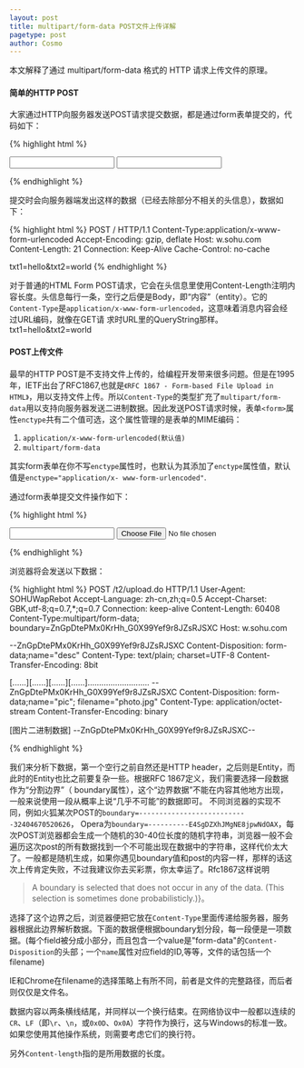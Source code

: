 ```yaml
---
layout: post
title: multipart/form-data POST文件上传详解
pagetype: post
author: Cosmo
---
```

本文解释了通过 multipart/form-data 格式的 HTTP 请求上传文件的原理。

#### 简单的HTTP POST

大家通过HTTP向服务器发送POST请求提交数据，都是通过form表单提交的，代码如下：

{% highlight html %}
<form method="post"action="http://w.sohu.com" >
     <input type="text" name="txt1">
     <input type="text" name="txt2">
</form>
{% endhighlight %}

提交时会向服务器端发出这样的数据（已经去除部分不相关的头信息），数据如下：

{% highlight html %}
POST / HTTP/1.1
Content-Type:application/x-www-form-urlencoded
Accept-Encoding: gzip, deflate
Host: w.sohu.com
Content-Length: 21
Connection: Keep-Alive
Cache-Control: no-cache
 
txt1=hello&txt2=world
{% endhighlight %}
 
对于普通的HTML Form POST请求，它会在头信息里使用Content-Length注明内容长度。头信息每行一条，空行之后便是Body，即“内容”（entity）。它的`Content-Type`是`application/x-www-form-urlencoded`，这意味着消息内容会经过URL编码，就像在GET请 求时URL里的QueryString那样。txt1=hello&txt2=world

#### POST上传文件

最早的HTTP POST是不支持文件上传的，给编程开发带来很多问题。但是在1995年，IETF出台了RFC1867,也就是`《RFC 1867 - Form-based File Upload in HTML》`，用以支持文件上传。所以`Content-Type`的类型扩充了`multipart/form-data`用以支持向服务器发送二进制数据。因此发送POST请求时候，表单`<form>`属性`enctype`共有二个值可选，这个属性管理的是表单的MIME编码：

1. `application/x-www-form-urlencoded(默认值)`
2. `multipart/form-data`

其实form表单在你不写`enctype`属性时，也默认为其添加了`enctype`属性值，默认值是`enctype="application/x- www-form-urlencoded"`.
 
通过form表单提交文件操作如下：

{% highlight html %}
<form method="post"action="http://w.sohu.com/t2/upload.do" enctype=”multipart/form-data”>
    <input type="text" name="desc">
    <input type="file" name="pic">
</form>
{% endhighlight %}
 
浏览器将会发送以下数据：

{% highlight html %}
POST /t2/upload.do HTTP/1.1
User-Agent: SOHUWapRebot
Accept-Language: zh-cn,zh;q=0.5
Accept-Charset: GBK,utf-8;q=0.7,*;q=0.7
Connection: keep-alive
Content-Length: 60408
Content-Type:multipart/form-data; boundary=ZnGpDtePMx0KrHh_G0X99Yef9r8JZsRJSXC
Host: w.sohu.com
 
--ZnGpDtePMx0KrHh_G0X99Yef9r8JZsRJSXC
Content-Disposition: form-data;name="desc"
Content-Type: text/plain; charset=UTF-8
Content-Transfer-Encoding: 8bit
 
[......][......][......][......]...........................
--ZnGpDtePMx0KrHh_G0X99Yef9r8JZsRJSXC
Content-Disposition: form-data;name="pic"; filename="photo.jpg"
Content-Type: application/octet-stream
Content-Transfer-Encoding: binary
 
[图片二进制数据]
--ZnGpDtePMx0KrHh_G0X99Yef9r8JZsRJSXC--

{% endhighlight %}
 
我们来分析下数据，第一个空行之前自然还是HTTP header，之后则是Entity，而此时的Entity也比之前要复杂一些。根据RFC 1867定义，我们需要选择一段数据作为“分割边界”（ boundary属性），这个“边界数据”不能在内容其他地方出现，一般来说使用一段从概率上说“几乎不可能”的数据即可。 不同浏览器的实现不同，例如火狐某次POST的`boundary=---------------------------32404670520626`， Opera为`boundary=----------E4SgDZXhJMgNE8jpwNdOAX`，每次POST浏览器都会生成一个随机的30-40位长度的随机字符串，浏览器一般不会遍历这次post的所有数据找到一个不可能出现在数据中的字符串，这样代价太大了。一般都是随机生成，如果你遇见boundary值和post的内容一样，那样的话这次上传肯定失败，不过我建议你去买彩票，你太幸运了。Rfc1867这样说明

> A boundary is selected that does not occur in any of the data. (This selection is sometimes done probabilisticly.)}。
 
 
选择了这个边界之后，浏览器便把它放在`Content-Type`里面传递给服务器，服务器根据此边界解析数据。下面的数据便根据boundary划分段，每一段便是一项数据。(每个field被分成小部分，而且包含一个value是"form-data"的`Content-Disposition`的头部；一个`name`属性对应field的ID,等等，文件的话包括一个filename)

IE和Chrome在filename的选择策略上有所不同，前者是文件的完整路径，而后者则仅仅是文件名。

数据内容以两条横线结尾，并同样以一个换行结束。在网络协议中一般都以连续的`CR`、`LF`（即`\r`、`\n`，或`0x0D`、`Ox0A`）字符作为换行，这与Windows的标准一致。如果您使用其他操作系统，则需要考虑它们的换行符。

另外`Content-length`指的是所用数据的长度。